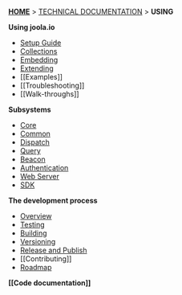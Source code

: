 [**HOME**](Home) > [TECHNICAL DOCUMENTATION](technical-documentation) > **USING** 

**Using joola.io**
- [Setup Guide](setting-up-joola.io)
- [Collections](collections)
- [Embedding](using-embedding)
- [Extending](using-extending)
- [[Examples]]
- [[Troubleshooting]]
- [[Walk-throughs]]

**Subsystems**
- [Core](Subsystem-core)
- [Common](Subsystem-common)
- [Dispatch](The-Dispatch-Subsystem)
- [Query](Subsystem-query)
- [Beacon](The-Beacon-Subsystem)
- [Authentication](Subsystem-auth)
- [Web Server](Subsystem-webserver)
- [SDK](The-SDK-Subsystem)

**The development process**
- [Overview](development-process-overview)
- [Testing](development-testing)
- [Building](development-building)
- [Versioning](development-versioning)
- [Release and Publish](development-publish)
- [[Contributing]]
- [Roadmap](product-roadmap)

**[[Code documentation]]**